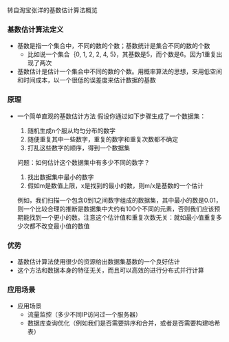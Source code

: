 转自淘宝张洋的基数估计算法概览

### 基数估计算法定义
* 基数是指一个集合中，不同的数的个数；基数统计是集合不同的数的个数
    * 比如说一个集合｛0, 1, 2, 2, 4, 5}，其基数是5，而个数是6。因为1重复出现了两次
* 基数估计是估计一个集合中不同的数的个数。用概率算法的思想，来用低空间和时间成本，以一个很低的误差度来估计数据的基数


### 原理
* 一个简单直观的基数估计方法
    假设你通过如下步骤生成了一个数据集：
    1. 随机生成n个服从均匀分布的数字
    2. 随便重复其中一些数字，重复的数字和重复次数都不确定
    3. 打乱这些数字的顺序，得到一个数据集

    问题：如何估计这个数据集中有多少不同的数字？
    1. 找出数据集中最小的数字
    2. 假如m是数值上限，x是找到的最小的数，则m/x是基数的一个估计

    例如，我们扫描一个包含0到1之间数字组成的数据集，其中最小的数是0.01，则一个比较合理的推断是数据集中大约有100个不同的元素，否则我们应该预期能找到一个更小的数。注意这个估计值和重复次数无关：就如最小值重复多少次都不改变最小值的数值
   
   
### 优势
* 基数估计算法使用很少的资源给出数据集基数的一个良好估计
* 这个方法和数据本身的特征无关，而且可以高效的进行分布式并行计算


### 应用场景
* 应用场景
    * 流量监控（多少不同IP访问过一个服务器）
    * 数据库查询优化（例如我们是否需要排序和合并，或者是否需要构建哈希表）